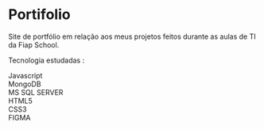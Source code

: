 # Portifolio
 Site de portfólio em relação aos meus projetos feitos durante as aulas de TI da Fiap School.

 Tecnologia estudadas : 

 Javascript<br/>
 MongoDB<br/>
 MS SQL SERVER<br/>
 HTML5<br/>
 CSS3<br/>
 FIGMA<br/>
